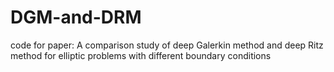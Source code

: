 # DGM-and-DRM
code for paper: A comparison study of deep Galerkin method and deep Ritz method for elliptic problems with different boundary conditions
